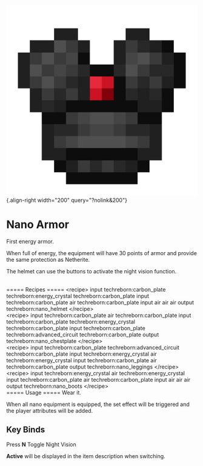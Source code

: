 ![Nano Armor](/media/mods/techreborn/nano_chestplate.png){.align-right width="200" query="?nolink&200"}

# Nano Armor

First energy armor.

When full of energy, the equipment will have 30 points of armor and provide the same protection as Netherite.

The helmet can use the buttons to activate the night vision function.

\
===== Recipes ===== \<recipe\> input techreborn:carbon_plate techreborn:energy_crystal techreborn:carbon_plate input techreborn:carbon_plate air techreborn:carbon_plate input air air air output techreborn:nano_helmet \</recipe\>\
\<recipe\> input techreborn:carbon_plate air techreborn:carbon_plate input techreborn:carbon_plate techreborn:energy_crystal techreborn:carbon_plate input techreborn:carbon_plate techreborn:advanced_circuit techreborn:carbon_plate output techreborn:nano_chestplate \</recipe\>\
\<recipe\> input techreborn:carbon_plate techreborn:advanced_circuit techreborn:carbon_plate input techreborn:energy_crystal air techreborn:energy_crystal input techreborn:carbon_plate air techreborn:carbon_plate output techreborn:nano_leggings \</recipe\>\
\<recipe\> input techreborn:energy_crystal air techreborn:energy_crystal input techreborn:carbon_plate air techreborn:carbon_plate input air air air output techreborn:nano_boots \</recipe\>\
===== Usage ===== Wear it.

When all nano equipment is equipped, the set effect will be triggered and the player attributes will be added.

## Key Binds

Press **N** Toggle Night Vision

**Active** will be displayed in the item description when switching.
